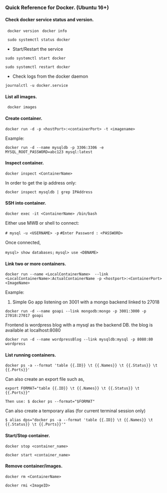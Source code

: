 

### Quick Reference for Docker.  (Ubuntu 16+)


#### Check docker service status and version.

` docker version`
` docker info`

` sudo systemctl status docker`

- Start/Restart the service

`sudo systemctl start docker`

`sudo systemctl restart docker`

- Check logs from the docker daemon

`journalctl -u docker.service`

#### List all images.

` docker images`

#### Create container.

`docker run -d -p <hostPort>:<containerPort> -t <imagename>`
  
Example:

`docker run -d --name mysqldb -p 3306:3306 -e MYSQL_ROOT_PASSWORD=abc123 mysql:latest`

#### Inspect container.

`docker inspect <ContainerName>`

In order to get the ip address only:

`docker inspect mysqldb | grep IPAddress`


#### SSH into container.

`docker exec -it <ContainerName> /bin/bash`

Either use MWB or shell to connect:

`# mysql -u <USERNAME> -p`
 `#Enter Password : <PASSWORD>`
 
 Once connected,
 
 `mysql> show databases;`
 `mysql> use <DBNAME>`


#### Link two or more containers.

`docker run --name <LocalContainerName> 
  --link <LocalContainerName>:ActualContainerName
  -p <hostport>:<ContainerPort>
  <ImageName>`
  
Example:

1. Simple Go app listening on 3001 with a mongo backend linked to 27018

`docker run -d --name goapi
    --link mongodb:mongo
    -p 3001:3000
    -p 27018:27017
    goapi`

Frontend is wordpress blog with a mysql as the backend DB. the blog is available at localhost:8080

`docker run -d --name wordpressBlog
    --link mysqldb:mysql
    -p 8080:80
    wordpress`
    

#### List running containers.

`docker ps -a --format 'table {{.ID}} \t {{.Names}} \t {{.Status}} \t {{.Ports}}'`

Can also create an export file such as,

`export FORMAT="table {{.ID}} \t {{.Names}} \t {{.Status}} \t {{.Ports}}"`

`Then use: $ docker ps --format="$FORMAT"`

Can also create a temporary alias (for current terminal session only)

`$ alias dps="docker ps -a --format 'table {{.ID}} \t {{.Names}} \t {{.Status}} \t {{.Ports}}'"`


#### Start/Stop container.

`docker stop <container_name>`

`docker start <container_name>`

#### Remove container/images.

`docker rm <ContainerName>`
  
`docker rmi <ImageID>`
  




